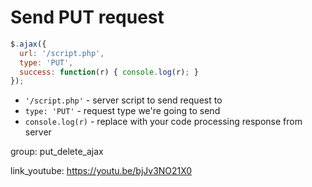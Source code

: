 # Send PUT request

```javascript
$.ajax({
  url: '/script.php',
  type: 'PUT',
  success: function(r) { console.log(r); }
});
```

- `'/script.php'` - server script to send request to
- `type: 'PUT'` - request type we're going to send
- `console.log(r)` - replace with your code processing response from server

group: put_delete_ajax


link_youtube: https://youtu.be/bjJv3NO21X0
